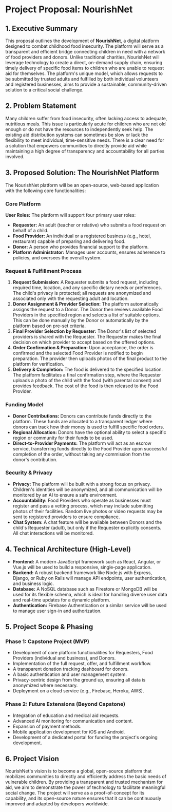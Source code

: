 # Project Proposal: NourishNet

## 1. Executive Summary
This proposal outlines the development of **NourishNet**, a digital platform designed to combat childhood food insecurity. The platform will serve as a transparent and efficient bridge connecting children in need with a network of food providers and donors. Unlike traditional charities, NourishNet will leverage technology to create a direct, on-demand supply chain, ensuring timely delivery of specific food items to children who are unable to request aid for themselves. The platform's unique model, which allows requests to be submitted by trusted adults and fulfilled by both individual volunteers and registered businesses, aims to provide a sustainable, community-driven solution to a critical social challenge.

## 2. Problem Statement
Many children suffer from food insecurity, often lacking access to adequate, nutritious meals. This issue is particularly acute for children who are not old enough or do not have the resources to independently seek help. The existing aid distribution systems can sometimes be slow or lack the flexibility to meet individual, time-sensitive needs. There is a clear need for a solution that empowers communities to directly provide aid while maintaining a high degree of transparency and accountability for all parties involved.

## 3. Proposed Solution: The NourishNet Platform
The NourishNet platform will be an open-source, web-based application with the following core functionalities:

### Core Platform
**User Roles:** The platform will support four primary user roles:
- **Requester:** An adult (teacher or relative) who submits a food request on behalf of a child.
- **Food Provider:** An individual or a registered business (e.g., hotel, restaurant) capable of preparing and delivering food.
- **Donor:** A person who provides financial support to the platform.
- **Platform Administrator:** Manages user accounts, ensures adherence to policies, and oversees the overall system.

### Request & Fulfillment Process
1. **Request Submission:** A Requester submits a food request, including required time, location, and any specific dietary needs or preferences. The child's privacy is protected; all requests are anonymized and associated only with the requesting adult and location.
2. **Donor Assignment & Provider Selection:** The platform automatically assigns the request to a Donor. The Donor then reviews available Food Providers in the specified region and selects a list of suitable options. This can be done manually by the Donor or automatically by the platform based on pre-set criteria.
3. **Final Provider Selection by Requester:** The Donor's list of selected providers is shared with the Requester. The Requester makes the final decision on which provider to accept based on the offered options.
4. **Order Confirmation & Preparation:** Upon acceptance, the order is confirmed and the selected Food Provider is notified to begin preparation. The provider then uploads photos of the final product to the platform for verification.
5. **Delivery & Completion:** The food is delivered to the specified location. The platform facilitates a final confirmation step, where the Requester uploads a photo of the child with the food (with parental consent) and provides feedback. The cost of the food is then released to the Food Provider.

### Funding Model
- **Donor Contributions:** Donors can contribute funds directly to the platform. These funds are allocated to a transparent ledger where donors can track how their money is used to fulfill specific food orders.
- **Regional Allocation:** Donors have the optional ability to select a specific region or community for their funds to be used.
- **Direct-to-Provider Payments:** The platform will act as an escrow service, transferring funds directly to the Food Provider upon successful completion of the order, without taking any commission from the donor's contribution.

### Security & Privacy
- **Privacy:** The platform will be built with a strong focus on privacy. Children's identities will be anonymized, and all communication will be monitored by an AI to ensure a safe environment.
- **Accountability:** Food Providers who operate as businesses must register and pass a vetting process, which may include submitting photos of their facilities. Random live photos or video requests may be sent to registered providers to ensure compliance.
- **Chat System:** A chat feature will be available between Donors and the child's Requester (adult), but only if the Requester explicitly consents. All chat interactions will be monitored.

## 4. Technical Architecture (High-Level)
- **Frontend:** A modern JavaScript framework such as React, Angular, or Vue.js will be used to build a responsive, single-page application.
- **Backend:** A robust backend framework like Node.js with Express, Django, or Ruby on Rails will manage API endpoints, user authentication, and business logic.
- **Database:** A NoSQL database such as Firestore or MongoDB will be used for its flexible schema, which is ideal for handling diverse user data and real-time updates for a dynamic platform.
- **Authentication:** Firebase Authentication or a similar service will be used to manage user sign-in and authorization.

## 5. Project Scope & Phasing
### Phase 1: Capstone Project (MVP)
- Development of core platform functionalities for Requesters, Food Providers (individual and business), and Donors.
- Implementation of the full request, offer, and fulfillment workflow.
- A transparent donation tracking dashboard for donors.
- A basic authentication and user management system.
- Privacy-centric design from the ground up, ensuring all data is anonymized where necessary.
- Deployment on a cloud service (e.g., Firebase, Heroku, AWS).

### Phase 2: Future Extensions (Beyond Capstone)
- Integration of education and medical aid requests.
- Advanced AI monitoring for communication and content.
- Expansion of payment methods.
- Mobile application development for iOS and Android.
- Development of a dedicated portal for funding the project's ongoing development.

## 6. Project Vision
NourishNet's vision is to become a global, open-source platform that mobilizes communities to directly and efficiently address the basic needs of vulnerable children. By providing a transparent and trusted mechanism for aid, we aim to demonstrate the power of technology to facilitate meaningful social change. The project will serve as a proof-of-concept for its capability, and its open-source nature ensures that it can be continuously improved and adapted by developers worldwide.